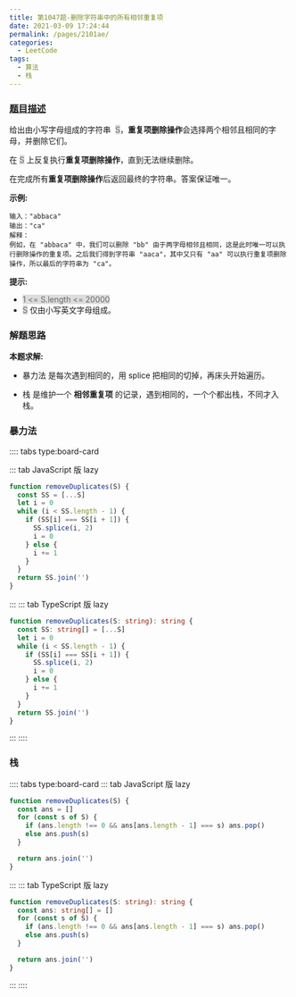 ```yaml
---
title: 第1047题-删除字符串中的所有相邻重复项
date: 2021-03-09 17:24:44
permalink: /pages/2101ae/
categories:
  - LeetCode
tags:
  - 算法
  - 栈
---
```


### [题目描述](https://leetcode-cn.com/problems/remove-all-adjacent-duplicates-in-string/)

给出由小写字母组成的字符串  <span style="background: #ddd; color: #666;">S</span>，**重复项删除操作**会选择两个相邻且相同的字母，并删除它们。

在 <span style="background: #ddd; color: #666;">S</span> 上反复执行**重复项删除操作**，直到无法继续删除。

在完成所有**重复项删除操作**后返回最终的字符串。答案保证唯一。

<!-- more -->

**示例:**

```
输入："abbaca"
输出："ca"
解释：
例如，在 "abbaca" 中，我们可以删除 "bb" 由于两字母相邻且相同，这是此时唯一可以执行删除操作的重复项。之后我们得到字符串 "aaca"，其中又只有 "aa" 可以执行重复项删除操作，所以最后的字符串为 "ca"。
```

**提示:**

- <span style="background: #ddd; color: #666;">1 <= S.length <= 20000</span>
- <span style="background: #ddd; color: #666;">S</span> 仅由小写英文字母组成。

### 解题思路

**本题求解:**

- 暴力法 是每次遇到相同的，用 splice 把相同的切掉，再床头开始遍历。

- 栈 是维护一个 **相邻重复项** 的记录，遇到相同的，一个个都出栈，不同才入栈。

### 暴力法

:::: tabs type:board-card

::: tab JavaScript 版 lazy

```JavaScript
function removeDuplicates(S) {
  const SS = [...S]
  let i = 0
  while (i < SS.length - 1) {
    if (SS[i] === SS[i + 1]) {
      SS.splice(i, 2)
      i = 0
    } else {
      i += 1
    }
  }
  return SS.join('')
}
```

:::
::: tab TypeScript 版 lazy

```TypeScript
function removeDuplicates(S: string): string {
  const SS: string[] = [...S]
  let i = 0
  while (i < SS.length - 1) {
    if (SS[i] === SS[i + 1]) {
      SS.splice(i, 2)
      i = 0
    } else {
      i += 1
    }
  }
  return SS.join('')
}
```

:::
::::

### 栈

:::: tabs type:board-card
::: tab JavaScript 版 lazy

```JavaScript
function removeDuplicates(S) {
  const ans = []
  for (const s of S) {
    if (ans.length !== 0 && ans[ans.length - 1] === s) ans.pop()
    else ans.push(s)
  }

  return ans.join('')
}
```

:::
::: tab TypeScript 版 lazy

```TypeScript
function removeDuplicates(S: string): string {
  const ans: string[] = []
  for (const s of S) {
    if (ans.length !== 0 && ans[ans.length - 1] === s) ans.pop()
    else ans.push(s)
  }

  return ans.join('')
}
```

:::
::::
